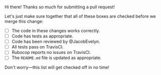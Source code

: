 Hi there! Thanks so much for submitting a pull request!

Let's just make sure together that all of these boxes are checked before we
merge this change:

- [ ] The code in these changes works correctly.
- [ ] Code has tests as appropriate.
- [ ] Code has been reviewed by @JacobEvelyn.
- [ ] All tests pass on TravisCI.
- [ ] Rubocop reports no issues on TravisCI.
- [ ] The `README.md` file is updated as appropriate.

Don't worry—this list will get checked off in no time!
